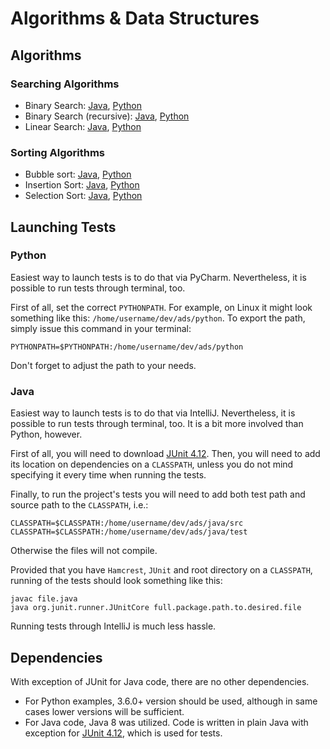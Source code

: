 # Algorithms &amp; Data Structures

## Algorithms

### Searching Algorithms
* Binary Search: [Java](../../blob/master/java/src/algorithms/searching/BinarySearch.java), [Python](../../blob/master/python/algorithms/searching/binary.py)
* Binary Search (recursive): [Java](../../blob/master/java/src/algorithms/searching/RecursiveBinarySearch.java), [Python](../../blob/master/python/algorithms/searching/recursiveBinary.py)
* Linear Search: [Java](../../blob/master/java/src/algorithms/searching/LinearSearch.java), [Python](../../blob/master/python/algorithms/searching/linear.py)

### Sorting Algorithms
* Bubble sort: [Java](../../blob/master/java/src/algorithms/sorting/BubbleSort.java), [Python](../../blob/master/python/algorithms/sorting/bubble.py)
* Insertion Sort: [Java](../../blob/master/java/src/algorithms/sorting/InsertionSort.java), [Python](../../blob/master/python/algorithms/sorting/insertion.py)
* Selection Sort: [Java](../../blob/master/java/src/algorithms/sorting/SelectionSort.java), [Python](../../blob/master/python/algorithms/sorting/selection.py)


## Launching Tests
### Python
Easiest way to launch tests is to do that via PyCharm. Nevertheless, it is 
possible to run tests through terminal, too.

First of all, set the correct `PYTHONPATH`. For example, on Linux it might look 
something like this: `/home/username/dev/ads/python`. To export the path, simply issue 
this command in your terminal:
~~~
PYTHONPATH=$PYTHONPATH:/home/username/dev/ads/python
~~~
Don't forget to adjust the path to your needs. 

### Java
Easiest way to launch tests is to do that via IntelliJ. Nevertheless, it is 
possible to run tests through terminal, too. It is a bit more involved than 
Python, however.

First of all, you will need to download [JUnit 4.12](http://junit.org/junit4/).
Then, you will need to add its location on dependencies on a `CLASSPATH`, unless you do not mind specifying it every time when running the tests.

Finally, to run the project's tests you will need to add both test path and source path to the `CLASSPATH`, i.e.:
~~~
CLASSPATH=$CLASSPATH:/home/username/dev/ads/java/src
CLASSPATH=$CLASSPATH:/home/username/dev/ads/java/test
~~~
Otherwise the files will not compile.

Provided that you have `Hamcrest`, `JUnit` and root directory on a `CLASSPATH`,
running of the tests should look something like this:
~~~
javac file.java
java org.junit.runner.JUnitCore full.package.path.to.desired.file
~~~
Running tests through IntelliJ is much less hassle.

## Dependencies
With exception of JUnit for Java code, there are no other dependencies. 
* For Python examples, 3.6.0+ version should be used, although in same cases 
  lower versions will be sufficient. 
* For Java code, Java 8 was utilized. Code is written in plain Java with exception for
  [JUnit 4.12](http://junit.org/junit4/), which is used for tests.